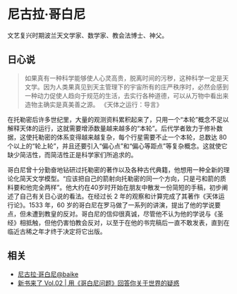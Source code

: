 # 尼古拉·哥白尼



文艺复兴时期波兰天文学家、数学家、教会法博士、神父。

## 日心说

> 如果真有一种科学能够使人心灵高贵，脱离时间的污秽，这种科学一定是天文学。因为人类果真见到天主管理下的宇宙所有的庄严秩序时，必然会感到一种动力促使人趋向于规范的生活，去实行各种道德，可以从万物中看出来造物主确实是真美善之源。
> <name>《天体之运行：导言》</name>

在托勒密后许多世纪里，大量的观测资料累积起来了，只用一个“本轮”概念不足以解释天体的运行，这就需要增添数量越来越多的“本轮”。后代学者致力于修补数据，这使托勒密的体系变得越来越复杂，每个行星需要不止一个本轮，总数达 80 个以上的“轮上轮”，并且还要引入“偏心点”和“偏心等距点”等复杂概念。这就使它缺少简洁性，而简洁性正是科学家们所追求的。

哥白尼曾十分勤奋地钻研过托勒密的著作以及各种古代典籍，他想用一种全新的理论化简天文学模型。“应该把自己的箭射向托勒密的同一个方向，只是弓和箭的质料要和他完全两样”。他大约在40岁时开始在朋友中散发一份简短的手稿，初步阐述了自己有关日心说的看法。在经过长 2 年的观察和计算完成了其著作《天体运行论》。1533 年，60 岁的哥白尼在罗马做了一系列的讲演，提出了他的学说要点，但未遭到教皇的反对。哥白尼的信仰很真诚，尽管他不认为他的学说与《圣经》相抵触，但他仍害怕教会反对，以至于在他的书完稿后一直不敢发表，直到在临近古稀之年才终于决定将它出版。

## 相关

* [尼古拉·哥白尼@baike](https://baike.baidu.com/item/%E5%B0%BC%E5%8F%A4%E6%8B%89%C2%B7%E5%93%A5%E7%99%BD%E5%B0%BC)
* [新书来了 Vol.02 | 用《哥白尼问题》回答你关于世界的疑惑](https://www.bilibili.com/video/BV1Si4y1g7JA)
